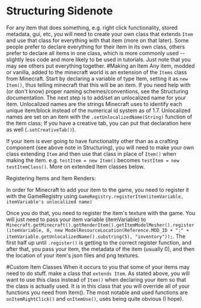 # Structuring Sidenote
For any item that does something, e.g. right click functionality, stored metadata, gui, etc, you will need to create your own class that extends `Item` and use that class for everything with that item (more on that later). Some people prefer to declare everything for their item in its own class, others prefer to declare all items in one class, which is more commonly used -- slightly less code and more likely to be used in tutorials. Just note that you may see others put everything together.
#Making an Item
Any item, modded or vanilla, added to the minecraft world is an extension of the `Items` class from Minecraft. Start by declaring a variable of type Item, setting it as `new Item()`, thus telling minecraft that this will be an item. If you need help with (or don't know) proper naming schemes/conventions, see the Structuring documentation. The next step is to add/set an unlocalized name for your item. Unlocalized names are the strings Minecraft uses to identify each unique item/block instead of the numerical id system as of 1.7. Unlocalized names are set on an item with the `.setUnlocalizedName(String)` function of the Item class; If you have a creative tab, you can put that declaration here as well (`.setCreativeTab()`).

If your item is ever going to have functionality other than as a crafting component (see above note in Structuring), you will need to make your own class extending `Item` and then use that class in place of `Item()` when making the item. e.g. `testItem = new Item()` becomes `testItem = new testItemClass()`. More on extended Item classes below.

Registering Items and Item Renders:

In order for Minecraft to add your item to the game, you need to register it with the GameRegistry using `GameRegistry.registerItem(itemVariable, itemVariable's unlocalized name)`

Once you do that, you need to register the item's texture with the game. You will just need to pass your item variable (itemVariable) to `Minecraft.getMinecraft().getRenderItem().getItemModelMesher().register(itemVariable, 0, new ModelResourceLocation(Reference.MOD_ID + ":" + itemVariable.getUnlocalizedName().substring(5), "inventory"));`. The first half up until `.register()` is getting to the correct register function, and after that, you pass your item, the metadata of the item (usually 0), and then the location of your item's json files and png textures.

#Custom Item Classes
When it occurs to you that some of your items may need to do stuff. make a class that `extends Item`. As stated above, you will want to use this class instead of `Item()` when declaring your item so that the class is actually used. It is in this class that you will override  all of your functions you need from Item(). The most notable and used functions are `onItemRightClick()` and `onItemUse()`, uses being quite obvious (I hope).
